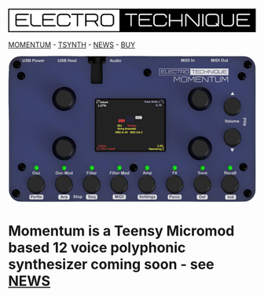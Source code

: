 [![](Logo.png)](https://electrotechnique.github.io)

[MOMENTUM](https://electrotechnique.cc/Momentum)    -    [TSYNTH](https://electrotechnique.cc/TSynth)     -    [NEWS](https://electrotechnique.cc/News) -    [BUY](https://www.tindie.com/stores/electrotechnique/)
 
 [![](MomentumMockup.png)](https://electrotechnique.cc/Momentum) 


# Momentum is a Teensy Micromod based 12 voice polyphonic synthesizer coming soon - see [NEWS](https://electrotechnique.cc/News)
